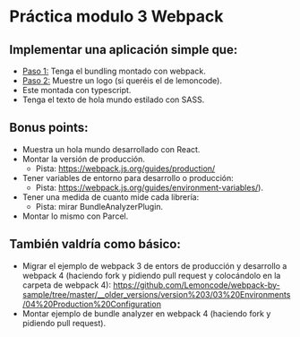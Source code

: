 # Práctica modulo 3 Webpack

## Implementar una aplicación simple que:
- [Paso 1:](https://github.com/Eickhel/Lemoncode/commit/ee9f5a6db20f12223450f7f1fdf8db96868e697f) Tenga el bundling montado con webpack.
- [Paso 2:]() Muestre un logo (si queréis el de lemoncode).
- Este montada con typescript.
- Tenga el texto de hola mundo estilado con SASS.

## Bonus points:
- Muestra un hola mundo desarrollado con React.
- Montar la versión de producción.
    - Pista: https://webpack.js.org/guides/production/
- Tener variables de entorno para desarrollo o producción:
    - Pista: https://webpack.js.org/guides/environment-variables/).
- Tener una medida de cuanto mide cada librería:
    - Pista: mirar BundleAnalyzerPlugin.
- Montar lo mismo con Parcel.

## También valdría como básico:
- Migrar el ejemplo de webpack 3 de entors de producción y desarrollo a webpack 4 (haciendo fork y pidiendo pull request y colocándolo en la carpeta de webpack 4): https://github.com/Lemoncode/webpack-by-sample/tree/master/__older_versions/version%203/03%20Environments/04%20Production%20Configuration
- Montar ejemplo de bundle analyzer en webpack 4 (haciendo fork y pidiendo pull request).